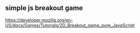 ## simple js breakout game

https://developer.mozilla.org/en-US/docs/Games/Tutorials/2D_Breakout_game_pure_JavaScript
